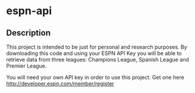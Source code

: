 espn-api
========

<h2>Description</h2>
This project is intended to be just for personal and research purposes. By downloading this code and using your ESPN API Key you will be able to retrieve data from three leagues: Champions League, Spanish League and Premier League.

You will need your own API key in order to use this project. Get one here http://developer.espn.com/member/register 

